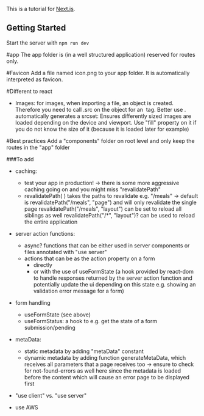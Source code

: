 This is a tutorial for [Next.js](https://nextjs.org/).

## Getting Started

Start the server with
`npm run dev`

#app
The app folder is (in a well structured application) reserved for routes only.

#Favicon
Add a file named icon.png to your app folder. It is automatically interpreted as favicon.

#Different to react
- Images: for images, when importing a file, an object is created. Therefore you need to call .src on the object for an <img> tag. Better use <Image>.
  <Image> automatically generates a srcset: Ensures differently sized images are loaded depending on the device and viewport.
  Use "fill" property on it if you do not know the size of it (because it is loaded later for example)

#Best practices
Add a "components" folder on root level and only keep the routes in the "app" folder


###To add
- caching: 
	- test your app in production! -> there is some more aggressive caching going on and you might miss "revalidatePath"
	- revalidatePath( ) takes the paths to revalidate
		e.g. "/meals" -> default is revalidatePath("/meals", "page") and will only revalidate the single page
		revalidatePath("/meals", "layout") can be set to reload all siblings as well
		revalidatePath("/*", "layout")? can be used to reload the entire application

- server action functions:
	- async? functions that can be either used in server components or files annotated with "use server"
	- actions that can be as the action property on a form
		- directly
		- or with the use of useFormState
			(a hook provided by react-dom to handle responses returned by the server action function and potentially update the ui depending on this state 
			 e.g. showing an validation error message for a form)
	
- form handling
	- useFormState (see above)
	- useFormStatus: a hook to e.g. get the state of a form submission/pending
	

- metaData:
	- static metadata by adding "metaData" constant
	- dynamic metadata by adding function generateMetaData, which receives all parameters that a page receives too
		-> ensure to check for not-found-errors as well here since the metadata is loaded before the content
			which will cause an error page to be displayed first

- "use client" vs. "use server"

- use AWS
